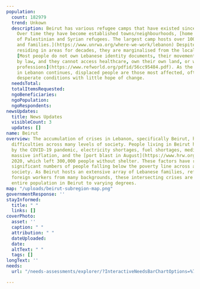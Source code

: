```yaml
---
population:
  count: 182979
  trend: Unkown
  description: Beirut has various refugee camps that have existed since the late 1940s.
    Over time they have become established towns/neighbourhoods, [home to thousands
    of Palestinian and Syrian refugees. The largest camp hosts over 100,000 individuals
    and families.](https://www.unrwa.org/where-we-work/lebanon) Despite refugee communities
    residing in areas for decades, they are marginalised from the local Lebanese community.
    [Most people do not own Lebanese identity documents, their movements are restricted
    by law, and they cannot access healthcare, own their own land, or work in certain
    professions](https://www.refworld.org/pdfid/56cc95484.pdf). As the dire situation
    in Lebanon continues, displaced people are those most affected, often living in
    desperate conditions with little hope of change.
  needsTotal: 
  totalItemsRequested: 
  ngoBeneficiaries: 
  ngoPopulation: 
  ngoRespondents: 
newsUpdates:
  title: News Updates
  visibleCount: 3
  updates: []
name: Beirut
overview: The accumulation of crises in Lebanon, specifically Beirut, has led to enormous
  difficulties across many levels of society. People living in Beirut have been affected
  by the COVID-19 pandemic, electricity shortages, fuel shortages, medicine shortages,
  massive inflation, and the [port blast in August](https://www.hrw.org/world-report/2021/country-chapters/lebanon)
  2020, which left 300,000 people without shelter. These factors have resulted in
  significant numbers of people falling below the poverty line across all parts of
  society. As Beirut hosts an extensive array of Lebanese families, refugees, and
  foreign workers from many backgrounds, these intersecting crises are affecting the
  entire population in Beirut to varying degrees.
map: "/uploads/beirut-subregion-map.png"
governmentResponse: ''
stayInformed:
  title: " "
  links: []
coverPhoto:
  asset: ''
  caption: " "
  attribution: " "
  dateUploaded: 
  date: 
  altText: " "
  tags: []
longText: ''
needs:
  url: "/needs-assessments/explorer/?InteractiveNeedsBarChartOptions=%7B%22filters%22%3A%7B%22search%22%3A%22%22%2C%22quarter%22%3A%222023+Q1%22%2C%22region%22%3A%22Lebanon%22%2C%22subregion%22%3A%22Beirut%22%7D%2C%22axis%22%3A%7B%22indexBy%22%3A%22Category%22%2C%22groupBy%22%3A%22Item%22%7D%2C%22sort%22%3A%7B%22by%22%3A%22Label%22%2C%22order%22%3A%22Ascending%22%7D%7D&InteractiveNeedsBarChartTitle=Q1+2023+Beirut+"

---
```

